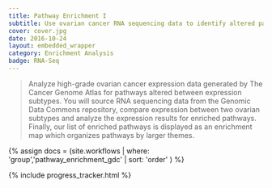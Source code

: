 ```yaml
---
title: Pathway Enrichment I
subtitle: Use ovarian cancer RNA sequencing data to identify altered pathways with Gene Set Enrichment Analysis and visualize using an Enrichment Map.
cover: cover.jpg
date: 2016-10-24
layout: embedded_wrapper
category: Enrichment Analysis
badge: RNA-Seq
---
```


> Analyze high-grade ovarian cancer expression data generated by The Cancer Genome Atlas for pathways altered between expression subtypes. You will source RNA sequencing data from the Genomic Data Commons repository, compare expression between two ovarian subtypes and analyze the expression results for enriched pathways. Finally, our list of enriched pathways is displayed as an enrichment map which organizes pathways by larger themes.

{% assign docs = (site.workflows | where: 'group','pathway_enrichment_gdc' | sort: 'order' ) %}

<div class="progress-tracker-wrapper">
  {% include progress_tracker.html %}
  <div id="progress-tracker-content"></div>
</div>
